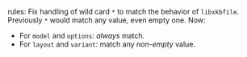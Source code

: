rules: Fix handling of wild card `*` to match the behavior of `libxkbfile`.
Previously `*` would match any value, even empty one. Now:
- For `model` and `options`: *always* match.
- For `layout` and `variant`: match any *non-empty* value.

